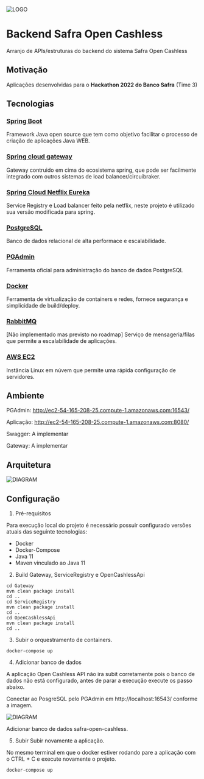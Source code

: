 ![LOGO](https://github.com/Safra-Open-Cashless/App/blob/main/Assets/github-app.png?raw=true)

# Backend Safra Open Cashless
Arranjo de APIs/estruturas do backend do sistema Safra Open Cashless

## Motivação
Aplicações desenvolvidas para o **Hackathon 2022 do Banco Safra** (Time 3)

## Tecnologias

### [Spring Boot](https://spring.io/projects/spring-boot)
Framework Java open source que tem como objetivo facilitar o processo de criação de aplicações Java WEB.

### [Spring cloud gateway](https://cloud.spring.io/spring-cloud-gateway/reference/html/)
Gateway contruido em cima do ecosistema spring, que pode ser facilmente integrado com outros sistemas de load balancer/circuibraker.

### [Spring Cloud Netflix Eureka](https://spring.io/projects/spring-cloud-netflix)
Service Registry e Load balancer feito pela netflix, neste projeto é utilizado sua versão modificada para spring.

### [PostgreSQL](https://www.postgresql.org/)
Banco de dados relacional de alta performace e escalabilidade.

### [PGAdmin](https://www.pgadmin.org/)
Ferramenta oficial para administração do banco de dados PostgreSQL

### [Docker](https://www.docker.com/)
Ferramenta de virtualização de containers e redes, fornece segurança e simplicidade de build/deploy.

### [RabbitMQ](https://www.docker.com/)
[Não implementado mas previsto no roadmap] Serviço de mensageria/filas que permite a escalabilidade de aplicações.

### [AWS EC2](https://www.docker.com/)
Instância Linux em núvem que permite uma rápida configuração de servidores.

## Ambiente

PGAdmin:
http://ec2-54-165-208-25.compute-1.amazonaws.com:16543/

Aplicação:
http://ec2-54-165-208-25.compute-1.amazonaws.com:8080/

Swagger:
A implementar

Gateway:
A implementar

## Arquitetura


![DIAGRAM](https://github.com/Safra-Open-Cashless/APIs/blob/main/Assets/Arquitetura.png?raw=true)

## Configuração

1. Pré-requisitos

Para execução local do projeto é necessário possuir configurado versões atuais das seguinte tecnologias:
* Docker
* Docker-Compose
* Java 11
* Maven vinculado ao Java 11

2. Build Gateway, ServiceRegistry e OpenCashlessApi

```shell
cd Gateway
mvn clean package install
cd ..
cd ServiceRegistry
mvn clean package install
cd ..
cd OpenCashlessApi
mvn clean package install
cd ..
```

3. Subir o orquestramento de containers.

```shell
docker-compose up
```

4. Adicionar banco de dados 

A aplicação Open Cashless API não ira subit corretamente pois o banco de dados não está configurado, antes de parar a execução execute os passo abaixo.

Conectar ao PosgreSQL pelo PGAdmin em http://localhost:16543/ conforme a imagem.

![DIAGRAM](https://github.com/Safra-Open-Cashless/APIs/blob/main/Assets/server-register.png?raw=true)

Adicionar banco de dados safra-open-cashless.

5. Subir Subir novamente a aplicação.

No mesmo terminal em que o docker estiver rodando pare a aplicação com o CTRL + C e execute novamente o projeto.

```shell
docker-compose up
```